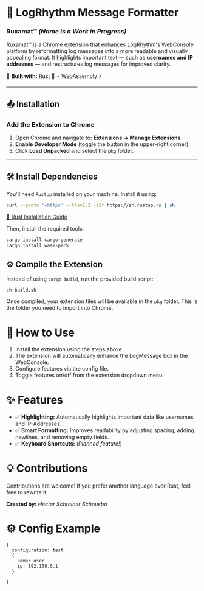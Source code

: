 # 🚀 LogRhythm Message Formatter
### **Ruxamat™** *(Name is a Work in Progress)*

Ruxamat™ is a Chrome extension that enhances LogRhythm's WebConsole platform by reformatting log messages into a more readable and visually appealing format. It highlights important text — such as **usernames and IP addresses** — and restructures log messages for improved clarity.

🔧 **Built with:** Rust 🦀 + WebAssembly ⚡

---

## 📥 Installation
### **Add the Extension to Chrome**
1. Open Chrome and navigate to:
   **Extensions → Manage Extensions**
2. **Enable Developer Mode** (toggle the button in the upper-right corner).
3. Click **Load Unpacked** and select the `pkg` folder.

---

## 🛠 Install Dependencies

You'll need `Rustup` installed on your machine. Install it using:

```sh
curl --proto '=https' --tlsv1.2 -sSf https://sh.rustup.rs | sh
```

[🔗 Rust Installation Guide](https://www.rust-lang.org/tools/install)

Then, install the required tools:
```sh
cargo install cargo-generate
cargo install wasm-pack
```

## ⚙️ Compile the Extension
Instead of using `cargo build`, run the provided build script:
```
sh build.sh
```
Once compiled, your extension files will be available in the `pkg` folder. This is the folder you need to import into Chrome.

# 🚀 How to Use
1. Install the extension using the steps above.
2. The extension will automatically enhance the LogMessage box in the WebConsole.
3. Configure features via the config file.
4. Toggle features on/off from the extension dropdown menu.

# ✨ Features
- ✅ **Highlighting:** Automatically highlights important data like usernames and IP-Addresses.
- ✅ **Smart Formatting:** Improves readability by adjusting spacing, adding newlines, and removing empty fields.
- ✅ **Keyboard Shortcuts:** (*Planned feature!*)

# 💡 Contributions
Contributions are welcome! If you prefer another language over Rust, feel free to rewrite it...

**Created by:** *Hector Schreiner Schousbo*

# ⚙️ Config Example
```
{
  configuration: test
  {
    name: user
    ip: 192.168.0.1
  }

}
```
